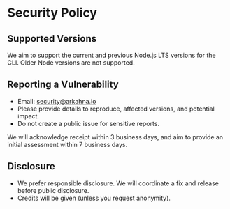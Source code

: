 # Security Policy

## Supported Versions

We aim to support the current and previous Node.js LTS versions for the CLI. Older Node versions are not supported.

## Reporting a Vulnerability

- Email: security@arkahna.io
- Please provide details to reproduce, affected versions, and potential impact.
- Do not create a public issue for sensitive reports.

We will acknowledge receipt within 3 business days, and aim to provide an initial assessment within 7 business days.

## Disclosure

- We prefer responsible disclosure. We will coordinate a fix and release before public disclosure.
- Credits will be given (unless you request anonymity).